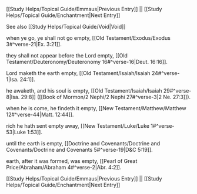 [[Study Helps/Topical Guide/Emmaus|Previous Entry]]  ||  [[Study Helps/Topical Guide/Enchantment|Next Entry]]

 See also [[Study Helps/Topical Guide/Void|Void]]

 when ye go, ye shall not go empty, [[Old Testament/Exodus/Exodus 3#^verse-21|Ex. 3:21]].

 they shall not appear before the Lord empty, [[Old Testament/Deuteronomy/Deuteronomy 16#^verse-16|Deut. 16:16]].

 Lord maketh the earth empty, [[Old Testament/Isaiah/Isaiah 24#^verse-1|Isa. 24:1]].

 he awaketh, and his soul is empty, [[Old Testament/Isaiah/Isaiah 29#^verse-8|Isa. 29:8]] ([[Book of Mormon/2 Nephi/2 Nephi 27#^verse-3|2 Ne. 27:3]]).

 when he is come, he findeth it empty, [[New Testament/Matthew/Matthew 12#^verse-44|Matt. 12:44]].

 rich he hath sent empty away, [[New Testament/Luke/Luke 1#^verse-53|Luke 1:53]].

 until the earth is empty, [[Doctrine and Covenants/Doctrine and Covenants/Doctrine and Covenants 5#^verse-19|D&C 5:19]].

 earth, after it was formed, was empty, [[Pearl of Great Price/Abraham/Abraham 4#^verse-2|Abr. 4:2]].

[[Study Helps/Topical Guide/Emmaus|Previous Entry]]  ||  [[Study Helps/Topical Guide/Enchantment|Next Entry]]